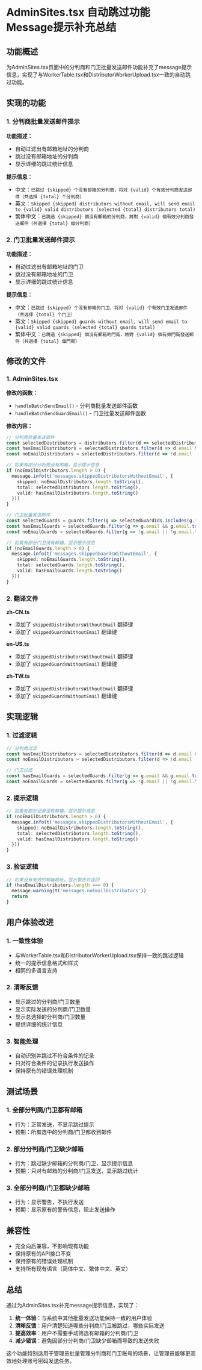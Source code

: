 # AdminSites.tsx 自动跳过功能Message提示补充总结

## 功能概述

为AdminSites.tsx页面中的分判商和门卫批量发送邮件功能补充了message提示信息，实现了与WorkerTable.tsx和DistributorWorkerUpload.tsx一致的自动跳过功能。

## 实现的功能

### 1. 分判商批量发送邮件提示

**功能描述：**
- 自动过滤出有邮箱地址的分判商
- 跳过没有邮箱地址的分判商
- 显示详细的跳过统计信息

**提示信息：**
- 中文：`已跳过 {skipped} 个没有邮箱的分判商，将对 {valid} 个有效分判商发送邮件（共选择 {total} 个分判商）`
- 英文：`Skipped {skipped} distributors without email, will send email to {valid} valid distributors (selected {total} distributors total)`
- 繁体中文：`已跳過 {skipped} 個沒有郵箱的分判商，將對 {valid} 個有效分判商發送郵件（共選擇 {total} 個分判商）`

### 2. 门卫批量发送邮件提示

**功能描述：**
- 自动过滤出有邮箱地址的门卫
- 跳过没有邮箱地址的门卫
- 显示详细的跳过统计信息

**提示信息：**
- 中文：`已跳过 {skipped} 个没有邮箱的门卫，将对 {valid} 个有效门卫发送邮件（共选择 {total} 个门卫）`
- 英文：`Skipped {skipped} guards without email, will send email to {valid} valid guards (selected {total} guards total)`
- 繁体中文：`已跳過 {skipped} 個沒有郵箱的門衛，將對 {valid} 個有效門衛發送郵件（共選擇 {total} 個門衛）`

## 修改的文件

### 1. AdminSites.tsx

**修改的函数：**
- `handleBatchSendEmail()` - 分判商批量发送邮件函数
- `handleBatchSendGuardEmail()` - 门卫批量发送邮件函数

**修改内容：**
```typescript
// 分判商批量发送邮件
const selectedDistributors = distributors.filter(d => selectedDistributorIds.includes(d.id))
const hasEmailDistributors = selectedDistributors.filter(d => d.email && d.email.trim())
const noEmailDistributors = selectedDistributors.filter(d => !d.email || !d.email.trim())

// 如果有部分分判商没有邮箱，显示提示信息
if (noEmailDistributors.length > 0) {
  message.info(t('messages.skippedDistributorsWithoutEmail', { 
    skipped: noEmailDistributors.length.toString(),
    total: selectedDistributors.length.toString(),
    valid: hasEmailDistributors.length.toString()
  }))
}

// 门卫批量发送邮件
const selectedGuards = guards.filter(g => selectedGuardIds.includes(g.id))
const hasEmailGuards = selectedGuards.filter(g => g.email && g.email.trim())
const noEmailGuards = selectedGuards.filter(g => !g.email || !g.email.trim())

// 如果有部分门卫没有邮箱，显示提示信息
if (noEmailGuards.length > 0) {
  message.info(t('messages.skippedGuardsWithoutEmail', { 
    skipped: noEmailGuards.length.toString(),
    total: selectedGuards.length.toString(),
    valid: hasEmailGuards.length.toString()
  }))
}
```

### 2. 翻译文件

**zh-CN.ts**
- 添加了 `skippedDistributorsWithoutEmail` 翻译键
- 添加了 `skippedGuardsWithoutEmail` 翻译键

**en-US.ts**
- 添加了 `skippedDistributorsWithoutEmail` 翻译键
- 添加了 `skippedGuardsWithoutEmail` 翻译键

**zh-TW.ts**
- 添加了 `skippedDistributorsWithoutEmail` 翻译键
- 添加了 `skippedGuardsWithoutEmail` 翻译键

## 实现逻辑

### 1. 过滤逻辑

```typescript
// 分判商过滤
const hasEmailDistributors = selectedDistributors.filter(d => d.email && d.email.trim())
const noEmailDistributors = selectedDistributors.filter(d => !d.email || !d.email.trim())

// 门卫过滤
const hasEmailGuards = selectedGuards.filter(g => g.email && g.email.trim())
const noEmailGuards = selectedGuards.filter(g => !g.email || !g.email.trim())
```

### 2. 提示逻辑

```typescript
// 如果有部分记录没有邮箱，显示提示信息
if (noEmailDistributors.length > 0) {
  message.info(t('messages.skippedDistributorsWithoutEmail', { 
    skipped: noEmailDistributors.length.toString(),
    total: selectedDistributors.length.toString(),
    valid: hasEmailDistributors.length.toString()
  }))
}
```

### 3. 验证逻辑

```typescript
// 如果没有有效的邮箱地址，显示警告并返回
if (hasEmailDistributors.length === 0) {
  message.warning(t('messages.noEmailDistributors'))
  return
}
```

## 用户体验改进

### 1. 一致性体验
- 与WorkerTable.tsx和DistributorWorkerUpload.tsx保持一致的跳过逻辑
- 统一的提示信息格式和样式
- 相同的多语言支持

### 2. 清晰反馈
- 显示跳过的分判商/门卫数量
- 显示实际发送的分判商/门卫数量
- 显示总选择的分判商/门卫数量
- 提供详细的统计信息

### 3. 智能处理
- 自动识别并跳过不符合条件的记录
- 只对符合条件的记录执行发送操作
- 保持原有的错误处理机制

## 测试场景

### 1. 全部分判商/门卫都有邮箱
- 行为：正常发送，不显示跳过提示
- 预期：所有选中的分判商/门卫都收到邮件

### 2. 部分分判商/门卫缺少邮箱
- 行为：跳过缺少邮箱的分判商/门卫，显示提示信息
- 预期：只对有邮箱的分判商/门卫发送，显示跳过统计

### 3. 全部分判商/门卫都缺少邮箱
- 行为：显示警告，不执行发送
- 预期：显示原有的警告信息，阻止发送操作

## 兼容性

- 完全向后兼容，不影响现有功能
- 保持原有的API接口不变
- 保持原有的错误处理机制
- 支持所有现有语言（简体中文、繁体中文、英文）

## 总结

通过为AdminSites.tsx补充message提示信息，实现了：

1. **统一体验**：与系统中其他批量发送功能保持一致的用户体验
2. **清晰反馈**：用户清楚知道哪些分判商/门卫被跳过，哪些实际发送
3. **提高效率**：用户不需要手动筛选有邮箱的分判商/门卫
4. **减少错误**：避免因部分分判商/门卫缺少邮箱而导致的发送失败

这个功能特别适用于管理员批量管理分判商和门卫账号的场景，让管理员能够更高效地处理账号密码发送任务。
